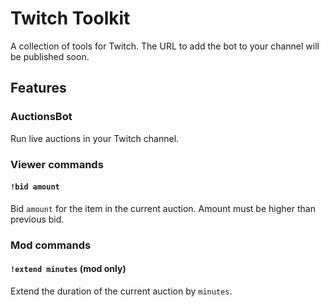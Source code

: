 # Twitch Toolkit

A collection of tools for Twitch. The URL to add the bot to your channel will be published soon.

## Features

### AuctionsBot

Run live auctions in your Twitch channel.

### Viewer commands

#### `!bid amount`

Bid `amount` for the item in the current auction. Amount must be higher than previous bid.

### Mod commands

#### `!extend minutes` (mod only)

Extend the duration of the current auction by `minutes`.

